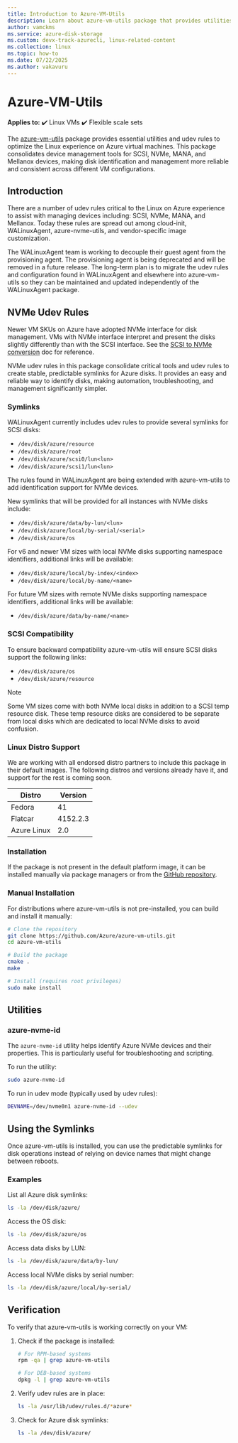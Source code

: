 ```yaml
---
title: Introduction to Azure-VM-Utils
description: Learn about azure-vm-utils package that provides utilities and udev rules for optimal Linux experience on Azure VMs
author: vamckms
ms.service: azure-disk-storage
ms.custom: devx-track-azurecli, linux-related-content
ms.collection: linux
ms.topic: how-to
ms.date: 07/22/2025
ms.author: vakavuru
---
```

# Azure-VM-Utils

**Applies to:** :heavy_check_mark: Linux VMs :heavy_check_mark: Flexible scale sets 

The [azure-vm-utils](https://github.com/Azure/azure-vm-utils) package provides essential utilities and udev rules to optimize the Linux experience on Azure virtual machines. This package consolidates device management tools for SCSI, NVMe, MANA, and Mellanox devices, making disk identification and management more reliable and consistent across different VM configurations.

## Introduction

There are a number of udev rules critical to the Linux on Azure experience to assist with managing devices including: SCSI, NVMe, MANA, and Mellanox. Today these rules are spread out among cloud-init, WALinuxAgent, azure-nvme-utils, and vendor-specific image customization.

The WALinuxAgent team is working to decouple their guest agent from the provisioning agent. The provisioning agent is being deprecated and will be removed in a future release. The long-term plan is to migrate the udev rules and configuration found in WALinuxAgent and elsewhere into azure-vm-utils so they can be maintained and updated independently of the WALinuxAgent package.

## NVMe Udev Rules

Newer VM SKUs on Azure have adopted NVMe interface for disk management. VMs with NVMe interface interpret and present the disks slightly differently than with the SCSI interface. See the [SCSI to NVMe conversion](/azure/virtual-machines/nvme-linux#scsi-vs-nvme) doc for reference. 

NVMe udev rules in this package consolidate critical tools and udev rules to create stable, predictable symlinks for Azure disks. It provides an easy and reliable way to identify disks, making automation, troubleshooting, and management significantly simpler.

### Symlinks

WALinuxAgent currently includes udev rules to provide several symlinks for SCSI disks:

- `/dev/disk/azure/resource`
- `/dev/disk/azure/root`
- `/dev/disk/azure/scsi0/lun<lun>`
- `/dev/disk/azure/scsi1/lun<lun>`

The rules found in WALinuxAgent are being extended with azure-vm-utils to add identification support for NVMe devices.

New symlinks that will be provided for all instances with NVMe disks include:

- `/dev/disk/azure/data/by-lun/<lun>`
- `/dev/disk/azure/local/by-serial/<serial>`
- `/dev/disk/azure/os`

For v6 and newer VM sizes with local NVMe disks supporting namespace identifiers, additional links will be available:

- `/dev/disk/azure/local/by-index/<index>`
- `/dev/disk/azure/local/by-name/<name>`

For future VM sizes with remote NVMe disks supporting namespace identifiers, additional links will be available:

- `/dev/disk/azure/data/by-name/<name>`

### SCSI Compatibility

To ensure backward compatibility azure-vm-utils will ensure SCSI disks support the following links:

- `/dev/disk/azure/os`
- `/dev/disk/azure/resource`

> [!NOTE]
> Some VM sizes come with both NVMe local disks in addition to a SCSI temp resource disk. These temp resource disks are considered to be separate from local disks which are dedicated to local NVMe disks to avoid confusion.

### Linux Distro Support

We are working with all endorsed distro partners to include this package in their default images. The following distros and versions already have it, and support for the rest is coming soon.

| Distro | Version |
|--------|---------|
| Fedora | 41 |
| Flatcar | 4152.2.3 |
| Azure Linux | 2.0 |

### Installation

If the package is not present in the default platform image, it can be installed manually via package managers or from the [GitHub repository](https://github.com/Azure/azure-vm-utils).

### Manual Installation

For distributions where azure-vm-utils is not pre-installed, you can build and install it manually:

```bash
# Clone the repository
git clone https://github.com/Azure/azure-vm-utils.git
cd azure-vm-utils

# Build the package
cmake .
make

# Install (requires root privileges)
sudo make install
```

## Utilities

### azure-nvme-id

The `azure-nvme-id` utility helps identify Azure NVMe devices and their properties. This is particularly useful for troubleshooting and scripting.

To run the utility:

```bash
sudo azure-nvme-id
```

To run in udev mode (typically used by udev rules):

```bash
DEVNAME=/dev/nvme0n1 azure-nvme-id --udev
```

## Using the Symlinks

Once azure-vm-utils is installed, you can use the predictable symlinks for disk operations instead of relying on device names that might change between reboots.

### Examples

List all Azure disk symlinks:

```bash
ls -la /dev/disk/azure/
```

Access the OS disk:

```bash
ls -la /dev/disk/azure/os
```

Access data disks by LUN:

```bash
ls -la /dev/disk/azure/data/by-lun/
```

Access local NVMe disks by serial number:

```bash
ls -la /dev/disk/azure/local/by-serial/
```

## Verification

To verify that azure-vm-utils is working correctly on your VM:

1. Check if the package is installed:
   
   ```bash
   # For RPM-based systems
   rpm -qa | grep azure-vm-utils
   
   # For DEB-based systems
   dpkg -l | grep azure-vm-utils
   ```

2. Verify udev rules are in place:
   
   ```bash
   ls -la /usr/lib/udev/rules.d/*azure*
   ```

3. Check for Azure disk symlinks:
   
   ```bash
   ls -la /dev/disk/azure/
   ```

